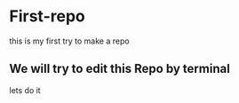 # First-repo
this is my first try to make a repo
## We will try to edit this Repo by terminal
lets do it
